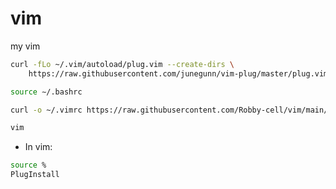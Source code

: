 # vim
my vim


```sh
curl -fLo ~/.vim/autoload/plug.vim --create-dirs \
    https://raw.githubusercontent.com/junegunn/vim-plug/master/plug.vim

source ∼/.bashrc

curl -o ~/.vimrc https://raw.githubusercontent.com/Robby-cell/vim/main/.vimrc

vim
```

+ In vim:

```sh
source %
PlugInstall
```
